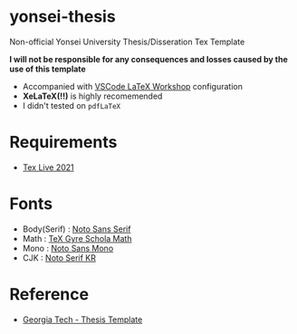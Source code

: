 # yonsei-thesis
Non-official Yonsei University Thesis/Disseration Tex Template

**I will not be responsible for any consequences and losses caused by the use of this template**

* Accompanied with [VSCode LaTeX Workshop](https://marketplace.visualstudio.com/items?itemName=James-Yu.latex-workshop) configuration
* **XeLaTeX(!!)** is highly recomemended
* I didn't tested on `pdfLaTeX`

# Requirements
* [Tex Live 2021](https://www.tug.org/texlive/)

# Fonts
* Body(Serif) : [Noto Sans Serif](https://fonts.google.com/specimen/Noto+Serif?query=Noto+serif)
* Math : [TeX Gyre Schola Math](https://ctan.org/pkg/tex-gyre-math-schola?lang=en)
* Mono : [Noto Sans Mono](https://www.google.co.kr/get/noto/#mono-mono)
* CJK : [Noto Serif KR](https://fonts.google.com/specimen/Noto+Serif+KR?query=Noto+serif)

# Reference
* [Georgia Tech - Thesis Template](https://github.com/manoj-c/GATechThesis)
